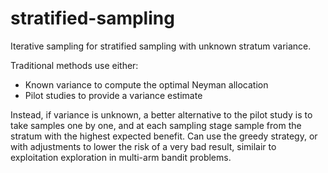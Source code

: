 # stratified-sampling

Iterative sampling for stratified sampling with unknown stratum variance. 

Traditional methods use either:
* Known variance to compute the optimal Neyman allocation
* Pilot studies to provide a variance estimate

Instead, if variance is unknown, a better alternative to the pilot study is to take samples one by one, and at each sampling stage sample from the stratum with the highest expected benefit. Can use the greedy strategy, or with adjustments to lower the risk of a very bad result, similair to exploitation exploration in multi-arm bandit problems.

